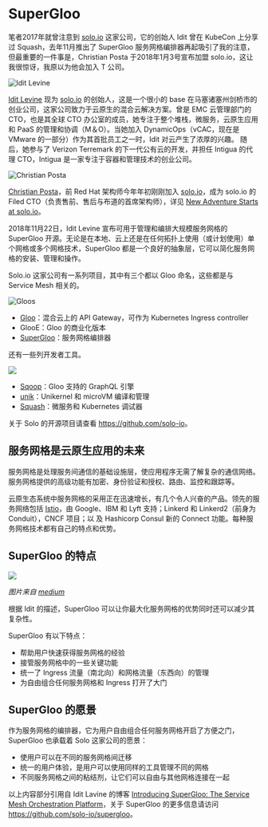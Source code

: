 # SuperGloo

笔者2017年就曾注意到 [solo.io](https://solo.io) 这家公司，它的创始人 Idit 曾在 KubeCon 上分享过 Squash，去年11月推出了 SuperGloo 服务网格编排器再起吸引了我的注意，但最重要的一件事是，Christian Posta 于2018年1月3号宣布加盟 solo.io，这让我很惊讶，我原以为他会加入 T 公司。

![Idit Levine](https://ws2.sinaimg.cn/large/006tNc79ly1fytdun4dmuj30b40b4mxz.jpg)

[Idit Levine](https://twitter.com/Idit_Levine) 现为 [solo.io](https://solo.io) 的创始人，这是一个很小的 base 在马塞诸塞州剑桥市的创业公司，这家公司致力于云原生的混合云解决方案。曾是 EMC 云管理部门的 CTO，也是其全球 CTO 办公室的成员，她专注于整个堆栈，微服务，云原生应用和 PaaS 的管理和协调（M＆O）。当她加入 DynamicOps（vCAC，现在是 VMware 的一部分）作为其首批员工之一时，Idit 对云产生了浓厚的兴趣。 随后，她参与了 Verizon Terremark 的下一代公有云的开发，并担任 Intigua 的代理 CTO，Intigua 是一家专注于容器和管理技术的创业公司。

![Christian Posta](https://ws4.sinaimg.cn/large/006tNc79ly1fytdu4jr8mj30b40b40ta.jpg)

[Christian Posta](https://twitter.com/christianposta)，前 Red Hat 架构师今年年初刚刚加入 [solo.io](https://solo.io)，成为 solo.io 的 Filed CTO（负责售前、售后与布道的首席架构师），详见 [New Adventure Starts at solo.io](http://blog.christianposta.com/career/new-adventure-starts-at-solo-io/)。

2018年11月22日，Idit Levine 宣布可用于管理和编排大规模服务网格的 SuperGloo 开源。无论是在本地、云上还是在任何拓扑上使用（或计划使用）单个网格或多个网格技术，SuperGloo 都是一个良好的抽象层，它可以简化服务网格的安装、管理和操作。

Solo.io 这家公司有一系列项目，其中有三个都以 Gloo 命名，这些都是与 Service Mesh 相关的。

![Gloos](https://ws2.sinaimg.cn/large/006tNc79ly1fytdw9zmrgj31je0fadlr.jpg)

- [Gloo](https://github.com/solo-io/gloo)：混合云上的 API Gateway，可作为 Kubernetes Ingress controller
- GlooE：Gloo 的商业化版本
- [SuperGloo](https://github.com/solo-io/supergloo)：服务网格编排器

还有一些列开发者工具。

![](https://ws1.sinaimg.cn/large/006tNc79ly1fyte4gfpmbj31je0futey.jpg)

- [Sqoop](https://github.com/solo-io/sqoop)：Gloo 支持的 GraphQL 引擎
- [unik](https://github.com/solo-io/unik)：Unikernel 和 microVM 编译和管理
- [Squash](https://github.com/solo-io/squash)：微服务和 Kubernetes 调试器

关于 Solo 的开源项目请查看 <https://github.com/solo-io>。

## 服务网格是云原生应用的未来

服务网格是处理服务间通信的基础设施层，使应用程序无需了解复杂的通信网络。服务网格提供的高级功能有加密、身份验证和授权、路由、监控和跟踪等。

云原生态系统中服务网格的采用正在迅速增长，有几个令人兴奋的产品。领先的服务网络包括 [Istio](https://istio.io/zh)，由 Google、IBM 和 Lyft 支持；Linkerd 和 Linkerd2（前身为 Conduit），CNCF 项目；以 及 Hashicorp Consul 新的 Connect 功能。每种服务网格技术都有自己的特点和优势。

## SuperGloo 的特点

![](https://ws1.sinaimg.cn/large/006tNc79ly1fyte9m3qdhj318g0rtq8f.jpg)

*图片来自 [medium](https://medium.com/solo-io/https-medium-com-solo-io-supergloo-ff2aae1fb96f)*

根据 Idit 的描述，SuperGloo 可以让你最大化服务网格的优势同时还可以减少其复杂性。

SuperGloo 有以下特点：

- 帮助用户快速获得服务网格的经验
- 接管服务网格中的一些关键功能
- 统一了 Ingress 流量（南北向）和网格流量（东西向）的管理
- 为自由组合任何服务网格和 Ingress 打开了大门

## SuperGloo 的愿景

作为服务网格的编排器，它为用户自由组合任何服务网格开启了方便之门，SuperGloo 也承载着 Solo 这家公司的愿景：

- 使用户可以在不同的服务网格间迁移
- 统一的用户体验，是用户可以使用同样的工具管理不同的网格
- 不同服务网格之间的粘结剂，让它们可以自由与其他网格连接在一起

以上内容部分引用自 Idit Lavine 的博客 [Introducing SuperGloo: The Service Mesh Orchestration Platform](https://medium.com/solo-io/https-medium-com-solo-io-supergloo-ff2aae1fb96f)，关于 SuperGloo 的更多信息请访问 <https://github.com/solo-io/supergloo>。